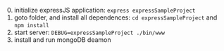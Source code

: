 0. initialize expressJS application: `express expressSampleProject`
0. goto folder, and install all dependences: `cd expressSampleProject` and `npm install`
0. start server: `DEBUG=expressSampleProject ./bin/www`
0. install and run mongoDB deamon
